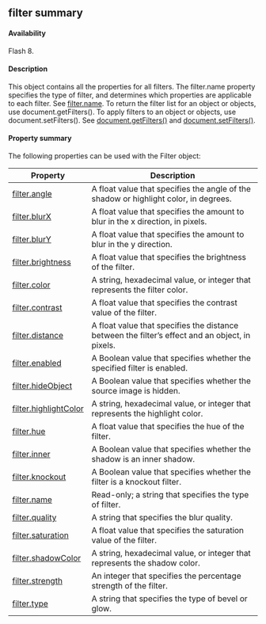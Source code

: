 ## filter summary

#### Availability

Flash 8.

#### Description

This object contains all the properties for all filters. The filter.name property specifies the type of filter, and determines which properties are applicable to each filter. See [filter.name](#!wielmic/developers-animatesdk-docs/test/Filter_object/filter13.md).
To return the filter list for an object or objects, use document.getFilters(). To apply filters to an object or objects, use document.setFilters(). See [document.getFilters()](#!wielmic/developers-animatesdk-docs/test/Document_object/docume79.md) and [document.setFilters()](#!wielmic/developers-animatesdk-docs/test/Document_object/docum530.md).

#### Property summary

The following properties can be used with the Filter object:

| **Property**                           | **Description**                                                                                 |
|----------------------------------------|-------------------------------------------------------------------------------------------------|
| [filter.angle](#!wielmic/developers-animatesdk-docs/test/Filter_object/filter.md)          | A float value that specifies the angle of the shadow or highlight color, in degrees.            |
| [filter.blurX](#!wielmic/developers-animatesdk-docs/test/Filter_object/filter1.md)          | A float value that specifies the amount to blur in the x direction, in pixels.                  |
| [filter.blurY](#!wielmic/developers-animatesdk-docs/test/Filter_object/filter2.md)          | A float value that specifies the amount to blur in the y direction.                             |
| [filter.brightness](#!wielmic/developers-animatesdk-docs/test/Filter_object/filter3.md)     | A float value that specifies the brightness of the filter.                                      |
| [filter.color](#!wielmic/developers-animatesdk-docs/test/Filter_object/filter4.md)          | A string, hexadecimal value, or integer that represents the filter color.                       |
| [filter.contrast](#!wielmic/developers-animatesdk-docs/test/Filter_object/filter5.md)       | A float value that specifies the contrast value of the filter.                                  |
| [filter.distance](#!wielmic/developers-animatesdk-docs/test/Filter_object/filter6.md)       | A float value that specifies the distance between the filter’s effect and an object, in pixels. |
| [filter.enabled](#!wielmic/developers-animatesdk-docs/test/Filter_object/filter7.md)        | A Boolean value that specifies whether the specified filter is enabled.                         |
| [filter.hideObject](#!wielmic/developers-animatesdk-docs/test/Filter_object/filter8.md)     | A Boolean value that specifies whether the source image is hidden.                              |
| [filter.highlightColor](#!wielmic/developers-animatesdk-docs/test/Filter_object/filter9.md) | A string, hexadecimal value, or integer that represents the highlight color.                    |
| [filter.hue](#!wielmic/developers-animatesdk-docs/test/Filter_object/filter10.md)            | A float value that specifies the hue of the filter.                                             |
| [filter.inner](#!wielmic/developers-animatesdk-docs/test/Filter_object/filter11.md)          | A Boolean value that specifies whether the shadow is an inner shadow.                           |
| [filter.knockout](#!wielmic/developers-animatesdk-docs/test/Filter_object/filter12.md)       | A Boolean value that specifies whether the filter is a knockout filter.                         |
| [filter.name](#!wielmic/developers-animatesdk-docs/test/Filter_object/filter13.md)           | Read-only; a string that specifies the type of filter.                                          |
| [filter.quality](#!wielmic/developers-animatesdk-docs/test/Filter_object/filter14.md)        | A string that specifies the blur quality.                                                       |
| [filter.saturation](#!wielmic/developers-animatesdk-docs/test/Filter_object/filter15.md)     | A float value that specifies the saturation value of the filter.                                |
| [filter.shadowColor](#!wielmic/developers-animatesdk-docs/test/Filter_object/filter16.md)    | A string, hexadecimal value, or integer that represents the shadow color.                       |
| [filter.strength](#!wielmic/developers-animatesdk-docs/test/Filter_object/filter17.md)       | An integer that specifies the percentage strength of the filter.                                |
| [filter.type](#!wielmic/developers-animatesdk-docs/test/Filter_object/filter18.md)           | A string that specifies the type of bevel or glow.                                              |

<span id="filter.angle" class="anchor"></span>

